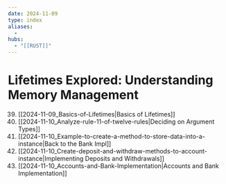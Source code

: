 ```yaml
---
date: 2024-11-09
type: index
aliases:
  -
hubs:
  - "[[RUST]]"
---
```


# Lifetimes Explored: Understanding Memory Management

39. [[2024-11-09_Basics-of-Lifetimes|Basics of Lifetimes]]
40. [[2024-11-10_Analyze-rule-11-of-twelve-rules|Deciding on Argument Types]]
41. [[2024-11-10_Example-to-create-a-method-to-store-data-into-a-instance|Back to the Bank Impl]]
42. [[2024-11-10_Create-deposit-and-withdraw-methods-to-account-instance|Implementing Deposits and Withdrawals]]
43. [[2024-11-10_Accounts-and-Bank-Implementation|Accounts and Bank Implementation]]

